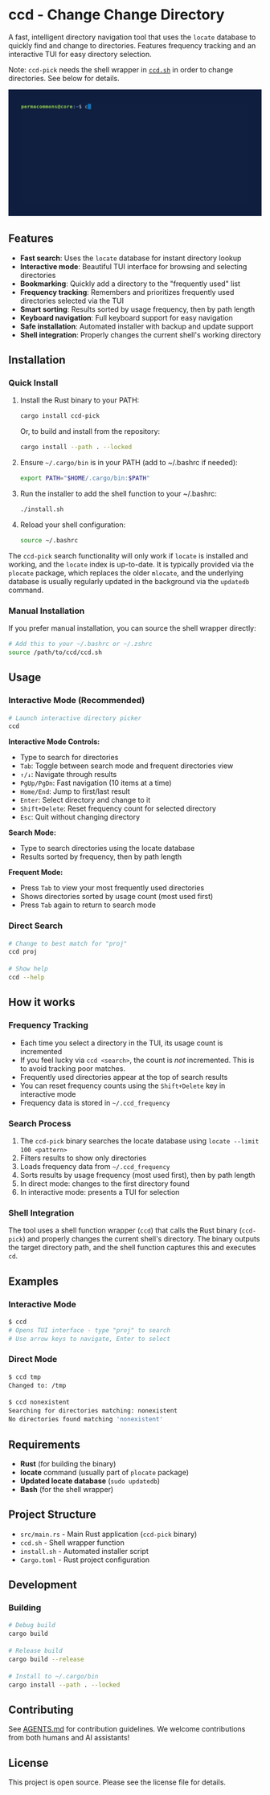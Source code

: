# ccd - Change Change Directory

A fast, intelligent directory navigation tool that uses the `locate` database to quickly find and change to directories. Features frequency tracking and an interactive TUI for easy directory selection.

Note: `ccd-pick` needs the shell wrapper in [`ccd.sh`](ccd.sh) in order to change directories. See below for details.

![Animation showing core functionality](vhs.gif)

## Features

- **Fast search**: Uses the `locate` database for instant directory lookup
- **Interactive mode**: Beautiful TUI interface for browsing and selecting directories
- **Bookmarking**: Quickly add a directory to the "frequently used" list
- **Frequency tracking**: Remembers and prioritizes frequently used directories selected via the TUI
- **Smart sorting**: Results sorted by usage frequency, then by path length
- **Keyboard navigation**: Full keyboard support for easy navigation
- **Safe installation**: Automated installer with backup and update support
- **Shell integration**: Properly changes the current shell's working directory

## Installation

### Quick Install

1. Install the Rust binary to your PATH:

   ```bash
   cargo install ccd-pick
   ```

   Or, to build and install from the repository:

   ```bash
   cargo install --path . --locked
   ```

2. Ensure `~/.cargo/bin` is in your PATH (add to ~/.bashrc if needed):
   ```bash
   export PATH="$HOME/.cargo/bin:$PATH"
   ```

3. Run the installer to add the shell function to your ~/.bashrc:
   ```bash
   ./install.sh
   ```

4. Reload your shell configuration:
   ```bash
   source ~/.bashrc
   ```

The `ccd-pick` search functionality will only work if `locate` is installed and working, and the
`locate` index is up-to-date. It is typically provided via the `plocate` package, which replaces
the older `mlocate`, and the underlying database is usually regularly updated in the background
via the `updatedb` command.

### Manual Installation

If you prefer manual installation, you can source the shell wrapper directly:
```bash
# Add this to your ~/.bashrc or ~/.zshrc
source /path/to/ccd/ccd.sh
```

## Usage

### Interactive Mode (Recommended)
```bash
# Launch interactive directory picker
ccd
```

**Interactive Mode Controls:**
- Type to search for directories
- `Tab`: Toggle between search mode and frequent directories view
- `↑/↓`: Navigate through results
- `PgUp/PgDn`: Fast navigation (10 items at a time)
- `Home/End`: Jump to first/last result
- `Enter`: Select directory and change to it
- `Shift+Delete`: Reset frequency count for selected directory
- `Esc`: Quit without changing directory

**Search Mode:**
- Type to search directories using the locate database
- Results sorted by frequency, then by path length

**Frequent Mode:**
- Press `Tab` to view your most frequently used directories
- Shows directories sorted by usage count (most used first)
- Press `Tab` again to return to search mode


### Direct Search
```bash
# Change to best match for "proj"
ccd proj

# Show help
ccd --help
```

## How it works

### Frequency Tracking
- Each time you select a directory in the TUI, its usage count is incremented
- If you feel lucky via `ccd <search>`, the count is _not_ incremented. This is to avoid tracking poor matches.
- Frequently used directories appear at the top of search results
- You can reset frequency counts using the `Shift+Delete` key in interactive mode
- Frequency data is stored in `~/.ccd_frequency`

### Search Process
1. The `ccd-pick` binary searches the locate database using `locate --limit 100 <pattern>`
2. Filters results to show only directories
3. Loads frequency data from `~/.ccd_frequency`
4. Sorts results by usage frequency (most used first), then by path length
5. In direct mode: changes to the first directory found
6. In interactive mode: presents a TUI for selection


### Shell Integration
The tool uses a shell function wrapper (`ccd`) that calls the Rust binary (`ccd-pick`) and properly changes the current shell's directory. The binary outputs the target directory path, and the shell function captures this and executes `cd`.

## Examples

### Interactive Mode
```bash
$ ccd
# Opens TUI interface - type "proj" to search
# Use arrow keys to navigate, Enter to select
```

### Direct Mode
```bash
$ ccd tmp
Changed to: /tmp

$ ccd nonexistent
Searching for directories matching: nonexistent
No directories found matching 'nonexistent'
```

## Requirements

- **Rust** (for building the binary)
- **locate** command (usually part of `plocate` package)
- **Updated locate database** (`sudo updatedb`)
- **Bash** (for the shell wrapper)

## Project Structure

- `src/main.rs` - Main Rust application (`ccd-pick` binary)
- `ccd.sh` - Shell wrapper function
- `install.sh` - Automated installer script
- `Cargo.toml` - Rust project configuration

## Development

### Building
```bash
# Debug build
cargo build

# Release build
cargo build --release

# Install to ~/.cargo/bin
cargo install --path . --locked
```

## Contributing

See [AGENTS.md](AGENTS.md) for contribution guidelines. We welcome contributions from both humans and AI assistants!

## License

This project is open source. Please see the license file for details.
